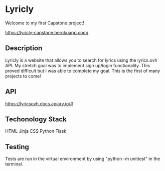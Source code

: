 # Lyricly
Welcome to my first Capstone project!

https://lyricly-capstone.herokuapp.com/

## Description
Lyricly is a website that allows you to search for lyrics using the lyrics.ovh API. My stretch goal was to implement sign up/login functionality. This proved difficult but I was able to complete my goal. This is the first of many projects to come!

## API
https://lyricsovh.docs.apiary.io/#

## Techonology Stack

HTML
Jinja
CSS
Python
Flask

## Testing

Tests are run in the virtual environment by using "python -m unittest" in the terminal.

